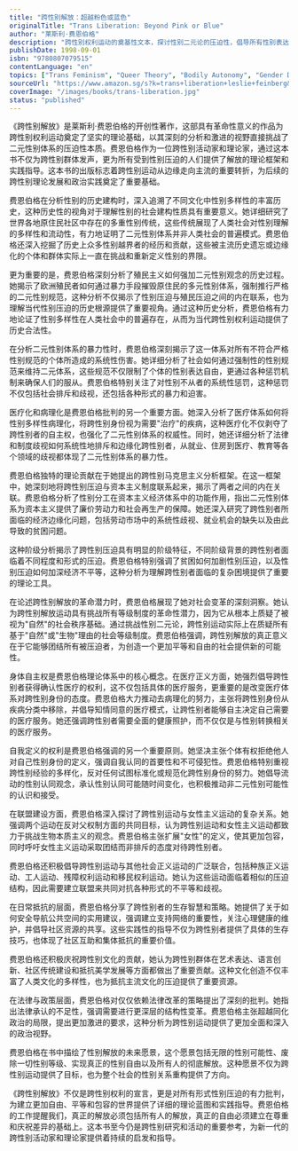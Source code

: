 ```yaml
---
title: "跨性别解放：超越粉色或蓝色"
originalTitle: "Trans Liberation: Beyond Pink or Blue"
author: "莱斯利·费恩伯格"
description: "跨性别权利运动的奠基性文本，探讨性别二元论的压迫性，倡导所有性别表达的解放。"
publishDate: 1998-09-01
isbn: "9780807079515"
contentLanguage: "en"
topics: ["Trans Feminism", "Queer Theory", "Bodily Autonomy", "Gender Diversity", "Intersectional Feminism"]
sourceUrl: "https://www.amazon.sg/s?k=trans+liberation+leslie+feinberg&tag=inkrupt-22"
coverImage: "/images/books/trans-liberation.jpg"
status: "published"
---
```


《跨性别解放》是莱斯利·费恩伯格的开创性著作，这部具有革命性意义的作品为跨性别权利运动奠定了坚实的理论基础，以其深刻的分析和激进的视野直接挑战了二元性别体系的压迫性本质。费恩伯格作为一位跨性别活动家和理论家，通过这本书不仅为跨性别群体发声，更为所有受到性别压迫的人们提供了解放的理论框架和实践指导。这本书的出版标志着跨性别运动从边缘走向主流的重要转折，为后续的跨性别理论发展和政治实践奠定了重要基础。

费恩伯格在分析性别的历史建构时，深入追溯了不同文化中性别多样性的丰富历史，这种历史性的视角对于理解性别的社会建构性质具有重要意义。她详细研究了世界各地原住民社区中存在的多重性别传统，这些传统展现了人类社会对性别理解的多样性和流动性，有力地证明了二元性别体系并非人类社会的普遍模式。费恩伯格还深入挖掘了历史上众多性别越界者的经历和贡献，这些被主流历史遗忘或边缘化的个体和群体实际上一直在挑战和重新定义性别的界限。

更为重要的是，费恩伯格深刻分析了殖民主义如何强加二元性别观念的历史过程。她揭示了欧洲殖民者如何通过暴力手段摧毁原住民的多元性别体系，强制推行严格的二元性别规范，这种分析不仅揭示了性别压迫与殖民压迫之间的内在联系，也为理解当代性别压迫的历史根源提供了重要视角。通过这种历史分析，费恩伯格有力地论证了性别多样性在人类社会中的普遍存在，从而为当代跨性别权利运动提供了历史合法性。

在分析二元性别体系的暴力性时，费恩伯格深刻揭示了这一体系对所有不符合严格性别规范的个体所造成的系统性伤害。她详细分析了社会如何通过强制性的性别规范来维持二元体系，这些规范不仅限制了个体的性别表达自由，更通过各种惩罚机制来确保人们的服从。费恩伯格特别关注了对性别不从者的系统性惩罚，这种惩罚不仅包括社会排斥和歧视，还包括各种形式的暴力和迫害。

医疗化和病理化是费恩伯格批判的另一个重要方面。她深入分析了医疗体系如何将性别多样性病理化，将跨性别身份视为需要"治疗"的疾病，这种医疗化不仅剥夺了跨性别者的自主权，也强化了二元性别体系的权威性。同时，她还详细分析了法律和制度歧视如何系统性地排斥和边缘化跨性别者，从就业、住房到医疗、教育等各个领域的歧视都体现了二元性别体系的暴力性。

费恩伯格独特的理论贡献在于她提出的跨性别马克思主义分析框架。在这一框架中，她深刻地将跨性别压迫与资本主义制度联系起来，揭示了两者之间的内在关联。费恩伯格分析了性别分工在资本主义经济体系中的功能作用，指出二元性别体系为资本主义提供了廉价劳动力和社会再生产的保障。她还深入研究了跨性别者所面临的经济边缘化问题，包括劳动市场中的系统性歧视、就业机会的缺失以及由此导致的贫困问题。

这种阶级分析揭示了跨性别压迫具有明显的阶级特征，不同阶级背景的跨性别者面临着不同程度和形式的压迫。费恩伯格特别强调了贫困如何加剧性别压迫，以及性别压迫如何加深经济不平等，这种分析为理解跨性别者面临的复杂困境提供了重要的理论工具。

在论述跨性别解放的革命潜力时，费恩伯格展现了她对社会变革的深刻洞察。她认为跨性别解放运动具有挑战所有等级制度的革命性潜力，因为它从根本上质疑了被视为"自然"的社会秩序基础。通过挑战性别二元论，跨性别运动实际上在质疑所有基于"自然"或"生物"理由的社会等级制度。费恩伯格强调，跨性别解放的真正意义在于它能够团结所有被压迫者，为创造一个更加平等和自由的社会提供新的可能性。

身体自主权是费恩伯格理论体系中的核心概念。在医疗正义方面，她强烈倡导跨性别者获得确认性医疗的权利，这不仅包括具体的医疗服务，更重要的是改变医疗体系对跨性别身份的态度。费恩伯格大力推动去病理化的努力，主张将跨性别身份从疾病分类中移除，并倡导知情同意的医疗模式，让跨性别者能够自主决定自己需要的医疗服务。她还强调跨性别者需要全面的健康照护，而不仅仅是与性别转换相关的医疗服务。

自我定义的权利是费恩伯格强调的另一个重要原则。她坚决主张个体有权拒绝他人对自己性别身份的定义，强调自我认同的首要性和不可侵犯性。费恩伯格特别重视跨性别经验的多样化，反对任何试图标准化或规范化跨性别身份的努力。她倡导流动的性别认同观念，承认性别认同可能随时间变化，也积极推动非二元性别可能性的认识和接受。

在联盟建设方面，费恩伯格深入探讨了跨性别运动与女性主义运动的复杂关系。她强调两个运动在反对父权制方面的共同目标，认为跨性别运动和女性主义运动都致力于挑战生物本质主义的观念。费恩伯格主张扩展"女性"的定义，使其更加包容，同时呼吁女性主义运动采取团结而非排斥的态度对待跨性别者。

费恩伯格还积极倡导跨性别运动与其他社会正义运动的广泛联合，包括种族正义运动、工人运动、残障权利运动和移民权利运动。她认为这些运动面临着相似的压迫结构，因此需要建立联盟来共同对抗各种形式的不平等和歧视。

在日常抵抗的层面，费恩伯格分享了跨性别者的生存智慧和策略。她提供了关于如何安全导航公共空间的实用建议，强调建立支持网络的重要性，关注心理健康的维护，并倡导社区资源的共享。这些实践性的指导不仅为跨性别者提供了具体的生存技巧，也体现了社区互助和集体抵抗的重要价值。

费恩伯格还积极庆祝跨性别文化的贡献，她认为跨性别群体在艺术表达、语言创新、社区传统建设和抵抗美学发展等方面都做出了重要贡献。这种文化创造不仅丰富了人类文化的多样性，也为抵抗主流文化的压迫提供了重要资源。

在法律与政策层面，费恩伯格对仅仅依赖法律改革的策略提出了深刻的批判。她指出法律承认的不足性，强调需要进行更深层的结构性变革。费恩伯格主张超越同化政治的局限，提出更加激进的要求，这种分析为跨性别运动提供了更加全面和深入的政治视野。

费恩伯格在书中描绘了性别解放的未来愿景，这个愿景包括无限的性别可能性、废除一切性别等级、实现真正的性别自由以及所有人的彻底解放。这种愿景不仅为跨性别运动提供了目标，也为整个社会的性别关系重构提供了方向。

《跨性别解放》不仅是跨性别权利的宣言，更是对所有形式性别压迫的有力批判，为建立更加自由、平等和包容的世界提供了详细的理论蓝图和实践指导。费恩伯格的工作提醒我们，真正的解放必须包括所有人的解放，真正的自由必须建立在尊重和庆祝差异的基础上。这本书至今仍是跨性别研究和活动的重要参考，为新一代的跨性别活动家和理论家提供着持续的启发和指导。